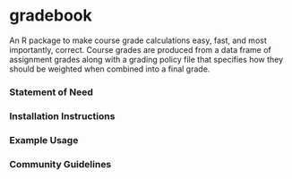 # gradebook

An R package to make course grade calculations easy, fast, and most importantly, correct. Course grades are produced from a data frame of assignment grades along with a grading policy file that specifies how they should be weighted when combined into a final grade.

### Statement of Need

### Installation Instructions

### Example Usage

### Community Guidelines

